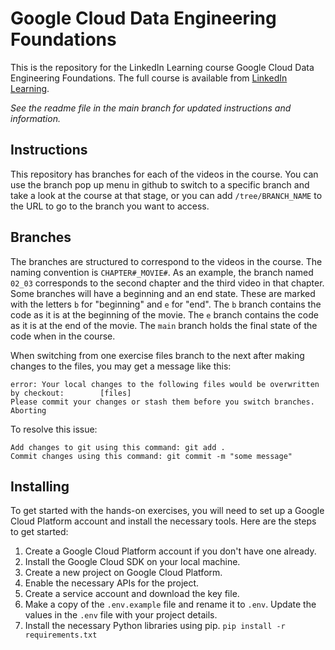 # Google Cloud Data Engineering Foundations
This is the repository for the LinkedIn Learning course Google Cloud Data Engineering Foundations. The full course is available from [LinkedIn Learning][lil-course-url].

_See the readme file in the main branch for updated instructions and information._
## Instructions
This repository has branches for each of the videos in the course. You can use the branch pop up menu in github to switch to a specific branch and take a look at the course at that stage, or you can add `/tree/BRANCH_NAME` to the URL to go to the branch you want to access.

## Branches
The branches are structured to correspond to the videos in the course. The naming convention is `CHAPTER#_MOVIE#`. As an example, the branch named `02_03` corresponds to the second chapter and the third video in that chapter. 
Some branches will have a beginning and an end state. These are marked with the letters `b` for "beginning" and `e` for "end". The `b` branch contains the code as it is at the beginning of the movie. The `e` branch contains the code as it is at the end of the movie. The `main` branch holds the final state of the code when in the course.

When switching from one exercise files branch to the next after making changes to the files, you may get a message like this:

    error: Your local changes to the following files would be overwritten by checkout:        [files]
    Please commit your changes or stash them before you switch branches.
    Aborting

To resolve this issue:
	
    Add changes to git using this command: git add .
	Commit changes using this command: git commit -m "some message"

## Installing

To get started with the hands-on exercises, you will need to set up a Google Cloud Platform account and install the necessary tools. Here are the steps to get started:

1. Create a Google Cloud Platform account if you don't have one already.
2. Install the Google Cloud SDK on your local machine.
3. Create a new project on Google Cloud Platform.
4. Enable the necessary APIs for the project.
5. Create a service account and download the key file.
6. Make a copy of the `.env.example` file and rename it to `.env`. Update the values in the `.env` file with your project details.
7. Install the necessary Python libraries using pip. `pip install -r requirements.txt`


[0]: # (Replace these placeholder URLs with actual course URLs)

[lil-course-url]: https://www.linkedin.com/learning/
[lil-thumbnail-url]: http://